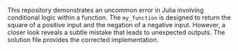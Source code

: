 This repository demonstrates an uncommon error in Julia involving conditional logic within a function. The `my_function` is designed to return the square of a positive input and the negation of a negative input. However, a closer look reveals a subtle mistake that leads to unexpected outputs. The solution file provides the corrected implementation.